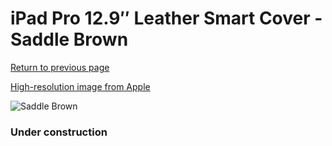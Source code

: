 # iPad Pro 12.9″ Leather Smart Cover - Saddle Brown

[Return to previous page](/ipad_pro129)

[High-resolution image from Apple](https://store.storeimages.cdn-apple.com/8756/as-images.apple.com/is/MPV12?wid=4500&hei=4500&fmt=png)

<div style="width: 384px"><img src="/everyphone/MPV12.png" alt="Saddle Brown"></div>

### Under construction

